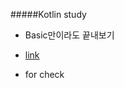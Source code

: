 #####Kotlin study

* Basic만이라도 끝내보기
* [link](https://kotlinlang.org/docs/kotlin-reference.pdf)

* for check